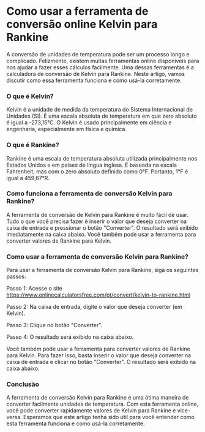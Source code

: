Como usar a ferramenta de conversão online Kelvin para Rankine
==============================================================

A conversão de unidades de temperatura pode ser um processo longo e complicado. Felizmente, existem muitas ferramentas online disponíveis para nos ajudar a fazer esses cálculos facilmente. Uma dessas ferramentas é a calculadora de conversão de Kelvin para Rankine. Neste artigo, vamos discutir como essa ferramenta funciona e como usá-la corretamente.

### O que é Kelvin?

Kelvin é a unidade de medida da temperatura do Sistema Internacional de Unidades (SI). É uma escala absoluta de temperatura em que zero absoluto é igual a -273,15°C. O Kelvin é usado principalmente em ciência e engenharia, especialmente em física e química.

### O que é Rankine?

Rankine é uma escala de temperatura absoluta utilizada principalmente nos Estados Unidos e em países de língua inglesa. É baseada na escala Fahrenheit, mas com o zero absoluto definido como 0°F. Portanto, 1°F é igual a 459,67°R.

### Como funciona a ferramenta de conversão Kelvin para Rankine?

A ferramenta de conversão de Kelvin para Rankine é muito fácil de usar. Tudo o que você precisa fazer é inserir o valor que deseja converter na caixa de entrada e pressionar o botão "Converter". O resultado será exibido imediatamente na caixa abaixo. Você também pode usar a ferramenta para converter valores de Rankine para Kelvin.

### Como usar a ferramenta de conversão Kelvin para Rankine?

Para usar a ferramenta de conversão Kelvin para Rankine, siga os seguintes passos:

Passo 1: Acesse o site <https://www.onlinecalculatorsfree.com/pt/convert/kelvin-to-rankine.html>

Passo 2: Na caixa de entrada, digite o valor que deseja converter (em Kelvin).

Passo 3: Clique no botão "Converter".

Passo 4: O resultado será exibido na caixa abaixo.

Você também pode usar a ferramenta para converter valores de Rankine para Kelvin. Para fazer isso, basta inserir o valor que deseja converter na caixa de entrada e clicar no botão "Converter". O resultado será exibido na caixa abaixo.

### Conclusão

A ferramenta de conversão Kelvin para Rankine é uma ótima maneira de converter facilmente unidades de temperatura. Com esta ferramenta online, você pode converter rapidamente valores de Kelvin para Rankine e vice-versa. Esperamos que este artigo tenha sido útil para você entender como esta ferramenta funciona e como usá-la corretamente.
